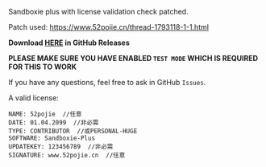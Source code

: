 Sandboxie plus with license validation check patched.

Patch used: https://www.52pojie.cn/thread-1793118-1-1.html

**Download [HERE](https://github.com/lyc8503/Sandboxie-crack/releases/tag/PreCompiled-20240120-1.9.6) in GitHub Releases**

**PLEASE MAKE SURE YOU HAVE ENABLED `TEST MODE` WHICH IS REQUIRED FOR THIS TO WORK**

If you have any questions, feel free to ask in GitHub `Issues`.

A valid license:

```
NAME: 52pojie  //任意
DATE: 01.04.2099  //非必需
TYPE: CONTRIBUTOR  //或PERSONAL-HUGE
SOFTWARE: Sandboxie-Plus
UPDATEKEY: 123456789  //非必需
SIGNATURE: www.52pojie.cn  //任意
```

